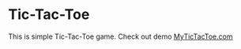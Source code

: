 # Tic-Tac-Toe
This is simple Tic-Tac-Toe game. Check out demo [MyTicTacToe.com](https://ajayrammeena.github.io/Tic-Tac-Toe/)
